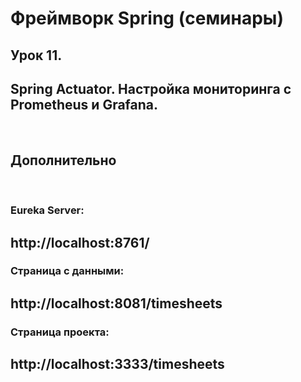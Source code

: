 # Фреймворк Spring (семинары)

## Урок 11. 
## Spring Actuator. Настройка мониторинга с Prometheus и Grafana.

<br>

## Дополнительно
<br>

### Eureka Server:
## http://localhost:8761/

### Страница с данными:
## http://localhost:8081/timesheets

### Страница проекта:
## http://localhost:3333/timesheets

<br><br><br><br>